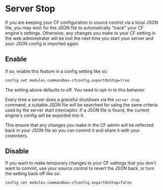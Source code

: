 # Server Stop

If you are keeping your CF configuration in source control via a local JSON file, you may wish for the JSON file to automatically "track" your CF engine's settings.  Otherwise, any changes you make to your CF setting in the web administrator will be lost the next time you start your server and your JSON config is imported again.

## Enable
If so, enable this feature in a config setting like so:

```bash
config set modules.commandbox-cfconfig.exportOnStop=true
```
The setting above defaults to off.  You need to opt-in to this behavior.

Every time a server does a graceful shutdown via the `server stop` command, a suitable JSON file will be searched for using the same criteria used by the server start interceptor.  If a JSON file is found, the current engine's config will be exported into it.

This ensure that any changes you make in the CF admin will be reflected back in your JSON file so you can commit it and share it with your coworkers.  

## Disable

If you want to make temporary changes to your CF settings that you don't want to commit, use your source control to revert the JSON back, or turn the setting back off like so:
```bash
config set modules.commandbox-cfconfig.exportOnStop=false
```

